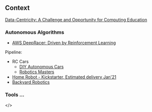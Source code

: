 ## Context

[Data-Centricity: A Challenge and Opportunity for Computing Education](https://cs.brown.edu/~sk/Publications/Papers/Published/kf-data-centric/paper.pdf)

### Autonomous Algorithms

* [AWS DeepRacer: Driven by Reinforcement Learning](https://www.aws.training/Details/eLearning?id=32143)

Pipeline:
* RC Cars
  * [DIY Autonomous Cars](https://diyrobocars.com/)
  * [Robotics Masters](https://www.roboticsmasters.co/)
* [Home Robot - Kickstarter, Estimated delivery Jan'21](https://ximpatico.com/)
* [Backyard Robotics](https://backyardrobotics.eu/)

### Tools ...

</>

